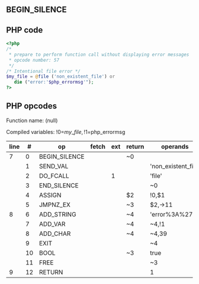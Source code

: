 BEGIN\_SILENCE
--------------

PHP code
--------

``` php
<?php
/*
 * prepare to perform function call without displaying error messages
 * opcode number: 57
 */
/* Intentional file error */
$my_file = @file ('non_existent_file') or
   die ("error:'$php_errormsg'");
?>
```

PHP opcodes
-----------

Function name: (null)

Compiled variables: !0=$my\_file, !1=$php\_errormsg

| line | \#  | op             | fetch | ext | return | operands              |
|------|-----|----------------|-------|-----|--------|-----------------------|
| 7    | 0   | BEGIN\_SILENCE |       |     | \~0    |                       |
|      | 1   | SEND\_VAL      |       |     |        | 'non\_existent\_file' |
|      | 2   | DO\_FCALL      |       | 1   |        | 'file'                |
|      | 3   | END\_SILENCE   |       |     |        | \~0                   |
|      | 4   | ASSIGN         |       |     | $2     | !0,$1                 |
|      | 5   | JMPNZ\_EX      |       |     | \~3    | $2,-\>11              |
| 8    | 6   | ADD\_STRING    |       |     | \~4    | 'error%3A%27'         |
|      | 7   | ADD\_VAR       |       |     | \~4    | \~4,!1                |
|      | 8   | ADD\_CHAR      |       |     | \~4    | \~4,39                |
|      | 9   | EXIT           |       |     |        | \~4                   |
|      | 10  | BOOL           |       |     | \~3    | true                  |
|      | 11  | FREE           |       |     |        | \~3                   |
| 9    | 12  | RETURN         |       |     |        | 1                     |

